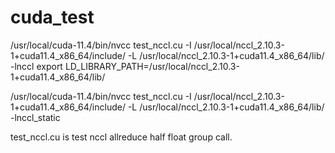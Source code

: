 # cuda_test

/usr/local/cuda-11.4/bin/nvcc test_nccl.cu -I /usr/local/nccl_2.10.3-1+cuda11.4_x86_64/include/ -L /usr/local/nccl_2.10.3-1+cuda11.4_x86_64/lib/ -lnccl
export LD_LIBRARY_PATH=/usr/local/nccl_2.10.3-1+cuda11.4_x86_64/lib/

/usr/local/cuda-11.4/bin/nvcc test_nccl.cu -I /usr/local/nccl_2.10.3-1+cuda11.4_x86_64/include/ -L /usr/local/nccl_2.10.3-1+cuda11.4_x86_64/lib/ -lnccl_static

test_nccl.cu is test nccl allreduce half float group call.
